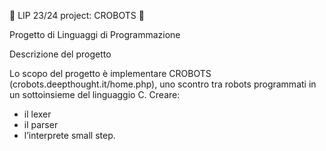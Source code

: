 🤖 LIP 23/24 project: CROBOTS 🤖

Progetto di Linguaggi di Programmazione

Descrizione del progetto

Lo scopo del progetto è implementare CROBOTS (crobots.deepthought.it/home.php), uno scontro tra
robots programmati in un sottoinsieme del linguaggio C. Creare:
- il lexer
- il parser
- l’interprete small step. 
